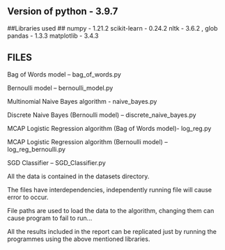 ## Version of python - 3.9.7 

##Libraries used ## 
numpy - 1.21.2 
scikit-learn - 0.24.2 
nltk - 3.6.2 , glob 
pandas - 1.3.3
matplotlib - 3.4.3 

## FILES 

Bag of Words model – bag_of_words.py

Bernoulli model – bernoulli_model.py

Multinomial Naive Bayes algorithm - naive_bayes.py

Discrete Naive Bayes (Bernoulli model) – discrete_naive_bayes.py

MCAP Logistic Regression algorithm (Bag of Words model)- log_reg.py

MCAP Logistic Regression algorithm (Bernoulli model) – log_reg_bernoulli.py

SGD Classifier –  SGD_Classifier.py

All the data is contained in the datasets directory.

The files have interdependencies, independently running file will cause error to occur.

File paths are used to load the data to the algorithm, changing them can cause program to fail to run...

All the results included in the report can be replicated just by running the programmes using the above mentioned libraries.
